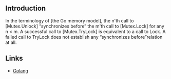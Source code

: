 ## Introduction


In the terminology of [the Go memory model], the n'th call to [Mutex.Unlock] “synchronizes before” the m'th call to [Mutex.Lock] for any n < m.
A successful call to [Mutex.TryLock] is equivalent to a call to Lock.
A failed call to TryLock does not establish any “synchronizes before”relation at all.


## Links

- [Golang](/docs/CS/Go/Go.md)